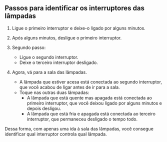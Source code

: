 ## Passos para identificar os interruptores das lâmpadas

1. Ligue o primeiro interruptor e deixe-o ligado por alguns minutos.
2. Após alguns minutos, desligue o primeiro interruptor.
3. Segundo passo:
    - Ligue o segundo interruptor.
    - Deixe o terceiro interruptor desligado.

4. Agora, vá para a sala das lâmpadas.
    - A lâmpada que estiver acesa está conectada ao segundo interruptor, que você acabou de ligar antes de ir para a sala.
    - Toque nas outras duas lâmpadas:
      - A lâmpada que está quente mas apagada está conectada ao primeiro interruptor, que você deixou ligado por alguns minutos e depois desligou.
      - A lâmpada que está fria e apagada está conectada ao terceiro interruptor, que permaneceu desligado o tempo todo.

Dessa forma, com apenas uma ida à sala das lâmpadas, você consegue identificar qual interruptor controla qual lâmpada.
